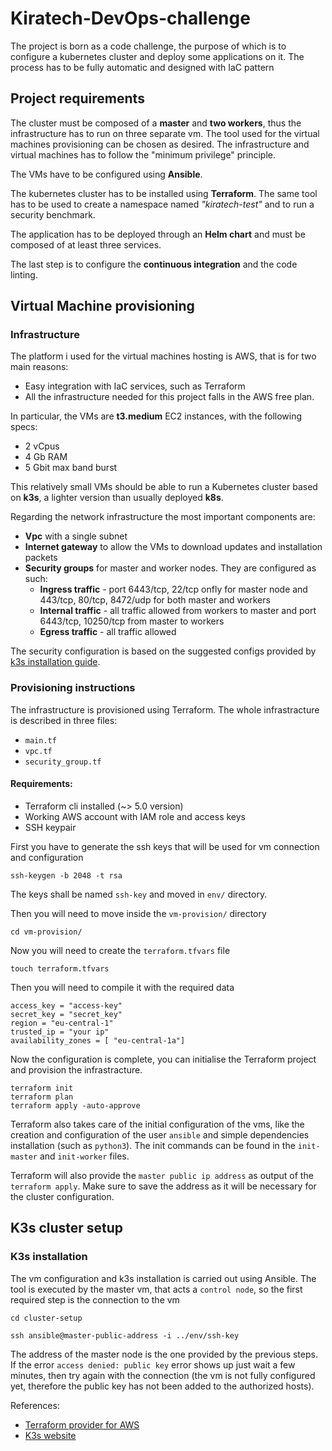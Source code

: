 # Kiratech-DevOps-challenge

The project is born as a code challenge, the purpose of which is to configure a kubernetes cluster and deploy some applications on it. The process has to be fully automatic and designed with IaC pattern

## Project requirements
The cluster must be composed of a **master** and **two workers**, thus the infrastructure has to run on three separate vm. 
The tool used for the virtual machines provisioning can be chosen as desired. The infrastructure and virtual machines has to follow the "minimum privilege" principle.

The VMs have to be configured using **Ansible**.

The kubernetes cluster has to be installed using **Terraform**. The same tool has to be used to create a namespace named *"kiratech-test"* and to run a security benchmark.

The application has to be deployed through an **Helm chart** and must be composed of at least three services.

The last step is to configure the **continuous integration** and the code linting.


## Virtual Machine provisioning

### Infrastructure

The platform i used for the virtual machines hosting is AWS, that is for two main reasons:
- Easy integration with IaC services, such as Terraform
- All the infrastructure needed for this project falls in the AWS free plan.

In particular, the VMs are **t3.medium** EC2 instances, with the following specs:
- 2 vCpus
- 4 Gb RAM
- 5 Gbit max band burst

This relatively small VMs should be able to run a Kubernetes cluster based on **k3s**, a lighter version than usually deployed **k8s**.

Regarding the network infrastructure the most important components are:
- **Vpc** with a single subnet
- **Internet gateway** to allow the VMs to download updates and installation packets
- **Security groups** for master and worker nodes. They are configured as such:
    - **Ingress traffic** - port 6443/tcp, 22/tcp onfly for master node and 443/tcp, 80/tcp, 8472/udp for both master and workers 
    - **Internal traffic** - all traffic allowed from workers to master and port 6443/tcp, 10250/tcp from master to workers
    - **Egress traffic** - all traffic allowed

The security configuration is based on the suggested configs provided by [k3s installation guide](https://docs.k3s.io/installation/requirements#network).

### Provisioning instructions
The infrastructure is provisioned using Terraform. The whole infrastracture is described in three files:
- `main.tf`
- `vpc.tf`
- `security_group.tf`

#### Requirements:
- Terraform cli installed (~> 5.0 version)
- Working AWS account with IAM role and access keys
- SSH keypair

First you have to generate the ssh keys that will be used for vm connection and configuration

    ssh-keygen -b 2048 -t rsa

The keys shall be named `ssh-key` and moved in `env/` directory.

Then you will need to move inside the `vm-provision/` directory

    cd vm-provision/

Now you will need to create the `terraform.tfvars` file

    touch terraform.tfvars

Then you will need to compile it with the required data

    access_key = "access-key"
    secret_key = "secret_key"
    region = "eu-central-1"
    trusted_ip = "your ip"
    availability_zones = [ "eu-central-1a"]

Now the configuration is complete, you can initialise the Terraform project and provision the infrastracture. 

    terraform init
    terraform plan
    terraform apply -auto-approve

Terraform also takes care of the initial configuration of the vms, like the creation and configuration of the user `ansible` and simple dependencies installation (such as `python3`). The init commands can be found in the `init-master` and `init-worker` files.

Terraform will also provide the `master public ip address` as output of the `terraform apply`. Make sure to save the address as it will be necessary for the cluster configuration.


## K3s cluster setup

### K3s installation
The vm configuration and k3s installation is carried out using Ansible. The tool is executed by the master vm, that acts a `control node`, so the first required step is the connection to the vm

    cd cluster-setup
    
    ssh ansible@master-public-address -i ../env/ssh-key

The address of the master node is the one provided by the previous steps. If the error `access denied: public key` error shows up just wait a few minutes, then try again with the connection (the vm is not fully configured yet, therefore the public key has not been added to the authorized hosts).




References:
- [Terraform provider for AWS](https://registry.terraform.io/providers/hashicorp/aws/latest/docs/resources/instance)
- [K3s website](https://k3s.io/)